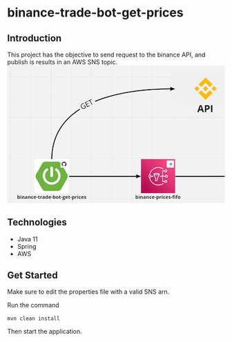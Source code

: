 # binance-trade-bot-get-prices

## Introduction
This project has the objective to send request to the binance API, and publish is results in an AWS SNS topic.
![Miro Diagram](./src/assets/miro.jpg)
## Technologies

- Java 11
- Spring
- AWS

## Get Started

Make sure to edit the properties file with a valid SNS arn.

Run the command

```
mvn clean install
```

Then start the application.